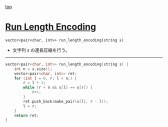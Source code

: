 [top](../README.md)

# [Run Length Encoding](./rle.cpp)

`vector<pair<char, int>> run_length_encoding(string s)`
- 文字列 $s$ の連長圧縮を行う。

---

```cpp
vector<pair<char, int>> run_length_encoding(string s) {
    int n = s.size();
    vector<pair<char, int>> ret;
    for (int l = 0, r; l < n;) {
        r = l + 1;
        while (r < n && s[l] == s[r]) {
            r++;
        }
        ret.push_back(make_pair(s[l], r - l));
        l = r;
    }
    return ret;
}

```